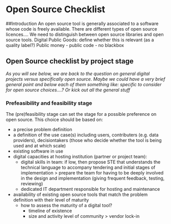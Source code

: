 # Open Source Checklist

##Introduction
An open source tool is generally associated to a software whose code is freely available. 
There are different types of open source licences....
We need to distinguish between open source libraries and open source tools.
Digital Public Goods: define whether this is relevant (as a quality label?)
Public money - public code - no blackbox


## Open Source checklist by project stage
<em>As you will see below, we are back to the question on general digital projects versus specifically open source. Maybe we could have a very brief general point and below each of them something like: specific to consider for open source choices....? Or kick out all the general stuff</em>


### Prefeasibility and feasibility stage
The (pre)feasibility stage can set the stage for a possible preference on open source. This choice should be based on:
- a precise problem definition
- a definition of the use case(s) including users, contributers (e.g. data providers), decisiontakers (those who decide whether the tool is being used and at which scale)
- existing software in use
- digital capacities at hosting institution (partner or project team):
  - digital skills in team: if low, then propose STE that understands the technical language to accompany tendering and initial stages of implementation > prepare the team for having to be deeply involved in the design and implementation (giving frequent feedback, testing, reviewing)
  - dedicated IT department responsible for hosting and maintenance
- availability of existing open source tools that match the problem definition with their level of maturity
  - how to assess the maturity of a digital tool?
      - timeline of existence
      - size and activity level of community > vendor lock-in
      - existing number of service providers offering hosting, setup, adaptations...
- contribution to an open source community or trying to build up a new one?
- better small and feasible, than too large and complex
- review overall cost for different options (open source and non-open source)
- consider vendor lockin
- interperability above open source?
  
### What to consider when writing ToR
- develop a product vision
- make clear which aspects about the software, its implementation or use are still unclear > derive from that: requirement to use a specific open source tool or to find an appropriate solution
- methods: the more unknown the more agile is needed
- Assess the running costs of the software - hosting, maintenance, support, further development - for different options
- Consider whether only user training is needed, or also training for contributers, IT departments, etc.
- 
### What to consider in the discovery phase
- identify detailed user needs
- translate them into technical requirements
- develop a clear product vision
- re-assess the running costs of the software - hosting, maintenance, support, further development - for different options

### What to consider for the implementation phase
- Schnittstellen
- the clearer the more to think about priorization of features (narrow vs broad use cases)
- timeline for user uptake
- handover 

### What to consider for the maintenance and support phase
- clarify costs/staff responsibilities for hosting and maintenance, if there is no one then get a contract with a provider for that
- clarify....
